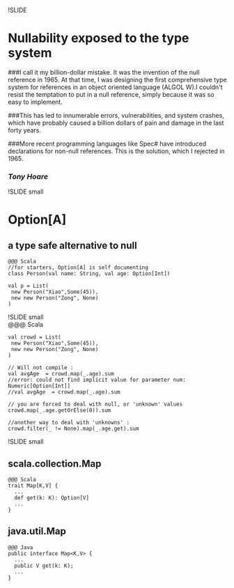 !SLIDE	
# Nullability exposed to the type system

###I call it my billion-dollar mistake. It was the invention of the null reference in 1965. At that time, I was designing the first comprehensive type system for references in an object oriented language (ALGOL W).I couldn't resist the temptation to put in a null reference, simply because it was so easy to implement. 

###This has led to innumerable errors, vulnerabilities, and system crashes, which have probably caused a billion dollars of pain and damage in the last forty years.

###More recent programming languages like Spec# have introduced declarations for non-null references. This is the solution, which I rejected in 1965.

### _Tony Hoare_

!SLIDE small	
# Option[A] 
## a type safe alternative to null

	@@@ Scala
	//for starters, Option[A] is self documenting
    class Person(val name: String, val age: Option[Int])
	
	val p = List(
	 new Person("Xiao",Some(45)), 
	 new new Person("Zong", None)
	)

!SLIDE small	
	@@@ Scala	
	
	val crowd = List(
	 new Person("Xiao",Some(45)), 
	 new new Person("Zong", None)
	)
	
	// Will not compile :
	val avgAge  = crowd.map(_.age).sum
	//error: could not find implicit value for parameter num: Numeric[Option[Int]]
    //val avgAge  = crowd.map(_.age).sum
	
	// you are forced to deal with null, or 'unknown' values
	crowd.map(_.age.getOrElse(0)).sum
	
	//another way to deal with 'unknowns' :
	crowd.filter(_ != None).map(_.age.get).sum
	
!SLIDE small	

## scala.collection.Map

	@@@ Scala		
	trait Map[K,V] {
	  ...
	  def get(k: K): Option[V]
	  ...
	}

## java.util.Map

	@@@ Java
	public interface Map<K,V> {
	  ...
	  public V get(k: K);
	  ...
	}